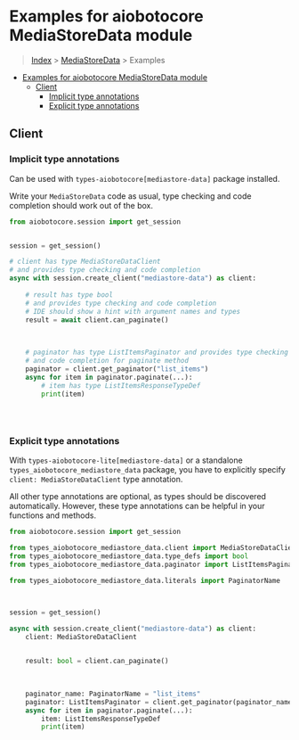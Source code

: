 <a id="examples-for-aiobotocore-mediastoredata-module"></a>

# Examples for aiobotocore MediaStoreData module

> [Index](../README.md) > [MediaStoreData](./README.md) > Examples

- [Examples for aiobotocore MediaStoreData module](#examples-for-aiobotocore-mediastoredata-module)
  - [Client](#client)
    - [Implicit type annotations](#implicit-type-annotations)
    - [Explicit type annotations](#explicit-type-annotations)

<a id="client"></a>

## Client

<a id="implicit-type-annotations"></a>

### Implicit type annotations

Can be used with `types-aiobotocore[mediastore-data]` package installed.

Write your `MediaStoreData` code as usual, type checking and code completion
should work out of the box.

```python
from aiobotocore.session import get_session


session = get_session()

# client has type MediaStoreDataClient
# and provides type checking and code completion
async with session.create_client("mediastore-data") as client:
    
    # result has type bool
    # and provides type checking and code completion
    # IDE should show a hint with argument names and types
    result = await client.can_paginate()
    

    
    # paginator has type ListItemsPaginator and provides type checking
    # and code completion for paginate method
    paginator = client.get_paginator("list_items")
    async for item in paginator.paginate(...):
        # item has type ListItemsResponseTypeDef
        print(item)
    

    
```

<a id="explicit-type-annotations"></a>

### Explicit type annotations

With `types-aiobotocore-lite[mediastore-data]` or a standalone
`types_aiobotocore_mediastore_data` package, you have to explicitly specify
`client: MediaStoreDataClient` type annotation.

All other type annotations are optional, as types should be discovered
automatically. However, these type annotations can be helpful in your functions
and methods.

```python
from aiobotocore.session import get_session

from types_aiobotocore_mediastore_data.client import MediaStoreDataClient
from types_aiobotocore_mediastore_data.type_defs import bool
from types_aiobotocore_mediastore_data.paginator import ListItemsPaginator

from types_aiobotocore_mediastore_data.literals import PaginatorName



session = get_session()

async with session.create_client("mediastore-data") as client:
    client: MediaStoreDataClient

    
    result: bool = client.can_paginate()
    

    
    paginator_name: PaginatorName = "list_items"
    paginator: ListItemsPaginator = client.get_paginator(paginator_name)
    async for item in paginator.paginate(...):
        item: ListItemsResponseTypeDef
        print(item)
    

    
```
